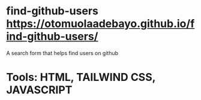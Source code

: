 # find-github-users https://otomuolaadebayo.github.io/find-github-users/
A search form that helps find users on github
# Tools: HTML, TAILWIND CSS, JAVASCRIPT
